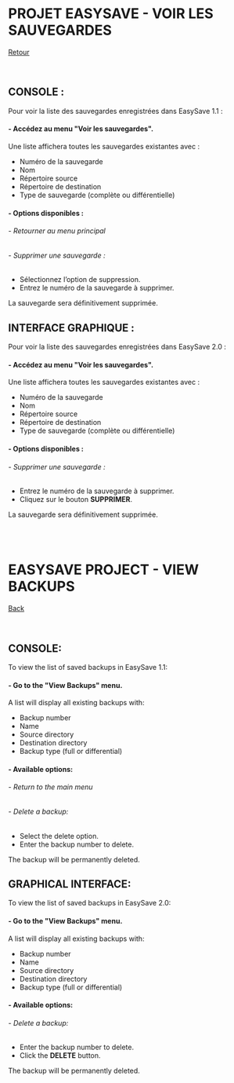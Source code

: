 # PROJET EASYSAVE - VOIR LES SAUVEGARDES  
[Retour](../UserDocumentation.md)

</br>

## CONSOLE :

Pour voir la liste des sauvegardes enregistrées dans EasySave 1.1 :

#### - Accédez au menu "Voir les sauvegardes".  
Une liste affichera toutes les sauvegardes existantes avec :

- Numéro de la sauvegarde  
- Nom  
- Répertoire source  
- Répertoire de destination  
- Type de sauvegarde (complète ou différentielle)

#### - Options disponibles :  
###### - Retourner au menu principal  
###### - Supprimer une sauvegarde :  
  - Sélectionnez l’option de suppression.  
  - Entrez le numéro de la sauvegarde à supprimer.

La sauvegarde sera définitivement supprimée.



## INTERFACE GRAPHIQUE :

Pour voir la liste des sauvegardes enregistrées dans EasySave 2.0 :

#### - Accédez au menu "Voir les sauvegardes".  
Une liste affichera toutes les sauvegardes existantes avec :

- Numéro de la sauvegarde  
- Nom  
- Répertoire source  
- Répertoire de destination  
- Type de sauvegarde (complète ou différentielle)

#### - Options disponibles :  
###### - Supprimer une sauvegarde :  
  - Entrez le numéro de la sauvegarde à supprimer.  
  - Cliquez sur le bouton **SUPPRIMER**.

La sauvegarde sera définitivement supprimée.

</br>
</br>

# **EASYSAVE PROJECT - VIEW BACKUPS**  
[Back](../UserDocumentation.md)

</br>

## **CONSOLE:**  

To view the list of saved backups in EasySave 1.1:

#### - Go to the "View Backups" menu.  
A list will display all existing backups with:

- Backup number  
- Name  
- Source directory  
- Destination directory  
- Backup type (full or differential)

#### - Available options:  
###### - Return to the main menu  
###### - Delete a backup:  
  - Select the delete option.  
  - Enter the backup number to delete.

The backup will be permanently deleted.

 

## **GRAPHICAL INTERFACE:**  

To view the list of saved backups in EasySave 2.0:

#### - Go to the "View Backups" menu.  
A list will display all existing backups with:

- Backup number  
- Name  
- Source directory  
- Destination directory  
- Backup type (full or differential)

#### - Available options:  
###### - Delete a backup:  
  - Enter the backup number to delete.  
  - Click the **DELETE** button.

The backup will be permanently deleted.
